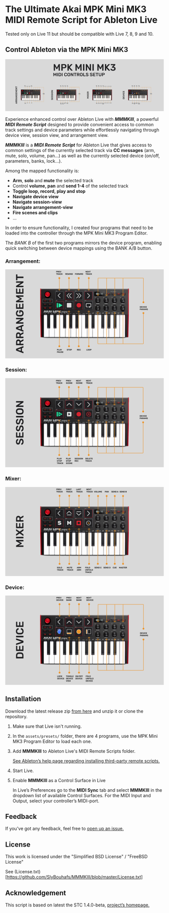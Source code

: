 # The Ultimate Akai MPK Mini MK3 MIDI Remote Script for Ableton Live

Tested only on Live 11 but should be compatible with Live 7, 8, 9 and 10.

## Control Ableton via the MPK Mini MK3

![MMMKIII Setup](assets/images/MMMKIII.png)

Experience enhanced control over Ableton Live with ***MMMKIII***, a powerful ***MIDI Remote Script*** designed to provide convenient access to common track settings and device parameters while effortlessly navigating through device view, session view, and arrangement view.


***MMMKIII*** is a ***MIDI Remote Script*** for Ableton Live that gives access to common settings of the currently selected track via **CC messages** (arm, mute, solo, volume, pan…) as well as the currently selected device (on/off, parameters, banks, lock…).

Among the mapped functionality is:

*	**Arm**, **solo** and **mute** the selected track
*	Control **volume, pan** and **send 1-4** of the selected track
*	**Toggle loop, record, play and stop**
*	**Navigate device view**
*	**Navigate session-view**
*	**Navigate arrangement-view** 
*	**Fire scenes and clips**
*	…

In order to ensure functionality, I created four programs that need to be loaded into the controller through the MPK Mini MK3 Program Editor.


The *BANK B* of the first two programs mirrors the device program, enabling quick switching between device mappings using the BANK A/B button.

### Arrangement:
![Arragenement Setup](assets/images/ARRANGEMENT%20SETUP.png)

### Session:
![image description](assets/images/SESSION%20SETUP.png)

### Mixer:
![image description](assets/images/MIXER%20SETUP.png)

### Device:
![image description](assets/images/DEVICE%20SETUP.png)



## Installation


Download the latest release zip [from here](https://github.com/SlyBouhafs/MMMKIII/releases/latest) and unzip it or clone the repository.

1.	Make sure that Live isn't running.
2.	In the `assets/presets/` folder, there are 4 programs, use the MPK Mini MK3 Program Editor to load each one.
3.	Add **MMMKIII** to Ableton Live's MIDI Remote Scripts folder.

	[See Ableton’s help page regarding installing third-party remote scripts.](https://help.ableton.com/hc/en-us/articles/209072009-Installing-third-party-remote-scripts)

4.	Start Live.
5.	Enable **MMMKIII** as a Control Surface in Live

	In Live’s Preferences go to the **MIDI Sync** tab and select **MMMKIII** in the dropdown list of available Control Surfaces. For the MIDI Input and Output, select your controller’s MIDI-port.
	

## Feedback

If you've got any feedback, feel free to [open up an issue.](https://github.com/SlyBouhafs/MMMKIII/issues/new)

## License

This work is licensed under the "Simplified BSD License" / "FreeBSD License"

See (License.txt)[https://github.com/SlyBouhafs/MMMKIII/blob/master/License.txt]


## Acknowledgement

This script is based on latest the STC 1.4.0-beta, [project’s homepage.](http://stc.wiffbi.com/)